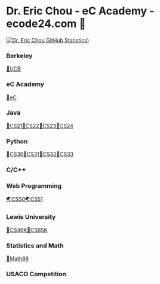 # Dr. Eric Chou - eC Academy - ecode24.com 👋
[![Dr. Eric Chou GitHub Statistics](https://github-readme-stats.vercel.app/api?username=echou510&show_icons=true&theme=tokyonight))
](https://github.com/echou510/github-readme-stats)

### Berkeley
[🐻UCB](https://github.com/echou510/UC_Berkeley)
### eC Academy
[🌝eC](http://www.ecode24.com)
### Java
[🍵CS21](#)[🍵CS22](#)[🍵CS23](#)[🍵CS24](#)
### Python
[🐍CS30](#)[🐍CS31](#)[🐍CS32](#)[🐍CS33](#)
### C/C++

### Web Programming
[🌏CS50](https://github.com/echou510/CS50_WebDesign)[🌏CS51](https://github.com/echou510/CS51APCSP)
### Lewis University
[💒CS46K](#)[💒CS65K](https://github.com/echou510/CS75Robotics)
### Statistics and Math
[🔢Math88](#)
### USACO Competition

<!--
**echou510/echou510** is a ✨ _special_ ✨ repository because its `README.md` (this file) appears on your GitHub profile.

Here are some ideas to get you started:

- 🔭 I’m currently working on ...
- 🌱 I’m currently learning ...
- 👯 I’m looking to collaborate on ...
- 🤔 I’m looking for help with ...
- 💬 Ask me about ...
- 📫 How to reach me: ...
- 😄 Pronouns: ...
- ⚡ Fun fact: ...
-->
